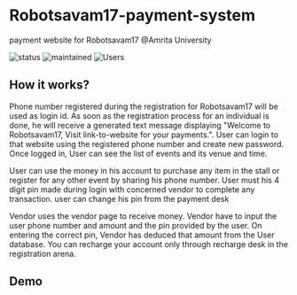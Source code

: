 # Robotsavam17-payment-system
payment website for Robotsavam17 @Amrita University

![status](https://img.shields.io/badge/Status-Stable-blue.svg)
![maintained](https://img.shields.io/maintenance/yes/2017.svg)
![Users](https://img.shields.io/badge/Users-%3E2000-brightgreen.svg)

## How it works?

Phone number registered during the registration for Robotsavam17 will be used as login id.
As soon as the registration process for an individual is done, he will receive a generated text message
displaying "Welcome to Robotsavam17, Visit link-to-website for your payments.".
User can login to that website using the registered phone number and create new password.
Once logged in, User can see the list of events and its venue and time. 

User can use the money in his account to purchase any item in the stall or register for any other
event by sharing his phone number. 
User must his 4 digit pin made during login with concerned vendor to complete any transaction. user can change 
his pin from the payment desk

Vendor uses the vendor page to receive money. Vendor have to input the user phone number and 
amount and the pin provided by the user. On entering the correct pin, Vendor has deduced that amount from the 
User database. 
You can recharge your account only through recharge desk in the registration arena.

## Demo

